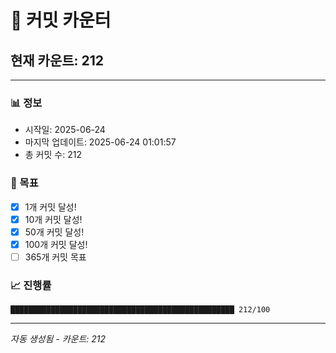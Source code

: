 # 🔢 커밋 카운터

## 현재 카운트: 212

---

### 📊 정보
- 시작일: 2025-06-24
- 마지막 업데이트: 2025-06-24 01:01:57
- 총 커밋 수: 212

### 🎯 목표
- [x] 1개 커밋 달성!
- [x] 10개 커밋 달성!
- [x] 50개 커밋 달성!
- [x] 100개 커밋 달성!
- [ ] 365개 커밋 목표

### 📈 진행률
```
██████████████████████████████████████████████████ 212/100
```

---
*자동 생성됨 - 카운트: 212*
